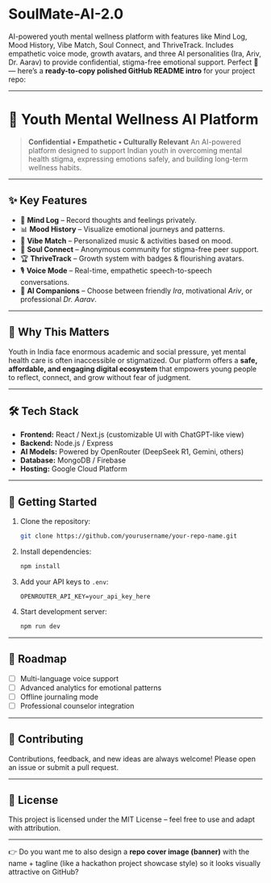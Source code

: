 # SoulMate-AI-2.0
AI-powered youth mental wellness platform with features like Mind Log, Mood History, Vibe Match, Soul Connect, and ThriveTrack. Includes empathetic voice mode, growth avatars, and three AI personalities (Ira, Ariv, Dr. Aarav) to provide confidential, stigma-free emotional support.
Perfect 🚀 — here’s a **ready-to-copy polished GitHub README intro** for your project repo:

---

# 🌱 Youth Mental Wellness AI Platform

> **Confidential • Empathetic • Culturally Relevant**
> An AI-powered platform designed to support Indian youth in overcoming mental health stigma, expressing emotions safely, and building long-term wellness habits.

---

## ✨ Key Features

* 📝 **Mind Log** – Record thoughts and feelings privately.
* 📊 **Mood History** – Visualize emotional journeys and patterns.
* 🎵 **Vibe Match** – Personalized music & activities based on mood.
* 🤝 **Soul Connect** – Anonymous community for stigma-free peer support.
* 🏆 **ThriveTrack** – Growth system with badges & flourishing avatars.
* 🎙️ **Voice Mode** – Real-time, empathetic speech-to-speech conversations.
* 🤖 **AI Companions** – Choose between friendly *Ira*, motivational *Ariv*, or professional *Dr. Aarav*.

---

## 🎯 Why This Matters

Youth in India face enormous academic and social pressure, yet mental health care is often inaccessible or stigmatized. Our platform offers a **safe, affordable, and engaging digital ecosystem** that empowers young people to reflect, connect, and grow without fear of judgment.

---

## 🛠️ Tech Stack

* **Frontend:** React / Next.js (customizable UI with ChatGPT-like view)
* **Backend:** Node.js / Express
* **AI Models:** Powered by OpenRouter (DeepSeek R1, Gemini, others)
* **Database:** MongoDB / Firebase
* **Hosting:** Google Cloud Platform

---

## 🚀 Getting Started

1. Clone the repository:

   ```bash
   git clone https://github.com/yourusername/your-repo-name.git
   ```

2. Install dependencies:

   ```bash
   npm install
   ```

3. Add your API keys to `.env`:

   ```env
   OPENROUTER_API_KEY=your_api_key_here
   ```

4. Start development server:

   ```bash
   npm run dev
   ```

---

## 📌 Roadmap

* [ ] Multi-language voice support
* [ ] Advanced analytics for emotional patterns
* [ ] Offline journaling mode
* [ ] Professional counselor integration

---

## 🤝 Contributing

Contributions, feedback, and new ideas are always welcome! Please open an issue or submit a pull request.

---

## 📜 License

This project is licensed under the MIT License – feel free to use and adapt with attribution.

---

👉 Do you want me to also design a **repo cover image (banner)** with the name + tagline (like a hackathon project showcase style) so it looks visually attractive on GitHub?
